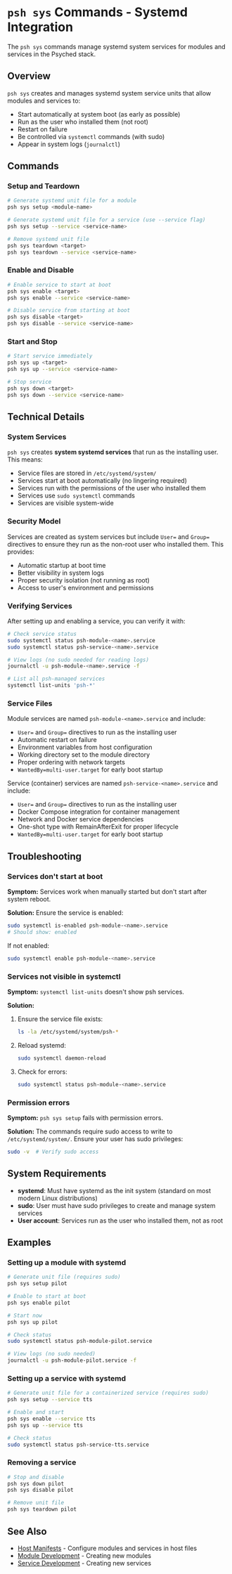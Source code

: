 # `psh sys` Commands - Systemd Integration

The `psh sys` commands manage systemd system services for modules and services in the Psyched stack.

## Overview

`psh sys` creates and manages systemd system service units that allow modules and services to:
- Start automatically at system boot (as early as possible)
- Run as the user who installed them (not root)
- Restart on failure
- Be controlled via `systemctl` commands (with sudo)
- Appear in system logs (`journalctl`)

## Commands

### Setup and Teardown

```bash
# Generate systemd unit file for a module
psh sys setup <module-name>

# Generate systemd unit file for a service (use --service flag)
psh sys setup --service <service-name>

# Remove systemd unit file
psh sys teardown <target>
psh sys teardown --service <service-name>
```

### Enable and Disable

```bash
# Enable service to start at boot
psh sys enable <target>
psh sys enable --service <service-name>

# Disable service from starting at boot
psh sys disable <target>
psh sys disable --service <service-name>
```

### Start and Stop

```bash
# Start service immediately
psh sys up <target>
psh sys up --service <service-name>

# Stop service
psh sys down <target>
psh sys down --service <service-name>
```

## Technical Details

### System Services

`psh sys` creates **system systemd services** that run as the installing user. This means:
- Service files are stored in `/etc/systemd/system/`
- Services start at boot automatically (no lingering required)
- Services run with the permissions of the user who installed them
- Services use `sudo systemctl` commands
- Services are visible system-wide

### Security Model

Services are created as system services but include `User=` and `Group=` directives to ensure they run as the non-root user who installed them. This provides:
- Automatic startup at boot time
- Better visibility in system logs
- Proper security isolation (not running as root)
- Access to user's environment and permissions

### Verifying Services

After setting up and enabling a service, you can verify it with:

```bash
# Check service status
sudo systemctl status psh-module-<name>.service
sudo systemctl status psh-service-<name>.service

# View logs (no sudo needed for reading logs)
journalctl -u psh-module-<name>.service -f

# List all psh-managed services
systemctl list-units 'psh-*'
```

### Service Files

Module services are named `psh-module-<name>.service` and include:
- `User=` and `Group=` directives to run as the installing user
- Automatic restart on failure
- Environment variables from host configuration
- Working directory set to the module directory
- Proper ordering with network targets
- `WantedBy=multi-user.target` for early boot startup

Service (container) services are named `psh-service-<name>.service` and include:
- `User=` and `Group=` directives to run as the installing user
- Docker Compose integration for container management
- Network and Docker service dependencies
- One-shot type with RemainAfterExit for proper lifecycle
- `WantedBy=multi-user.target` for early boot startup

## Troubleshooting

### Services don't start at boot

**Symptom:** Services work when manually started but don't start after system reboot.

**Solution:** Ensure the service is enabled:
```bash
sudo systemctl is-enabled psh-module-<name>.service
# Should show: enabled
```

If not enabled:
```bash
sudo systemctl enable psh-module-<name>.service
```

### Services not visible in systemctl

**Symptom:** `systemctl list-units` doesn't show psh services.

**Solution:** 
1. Ensure the service file exists:
   ```bash
   ls -la /etc/systemd/system/psh-*
   ```
2. Reload systemd:
   ```bash
   sudo systemctl daemon-reload
   ```
3. Check for errors:
   ```bash
   sudo systemctl status psh-module-<name>.service
   ```

### Permission errors

**Symptom:** `psh sys setup` fails with permission errors.

**Solution:** The commands require sudo access to write to `/etc/systemd/system/`. Ensure your user has sudo privileges:
```bash
sudo -v  # Verify sudo access
```

## System Requirements

- **systemd**: Must have systemd as the init system (standard on most modern Linux distributions)
- **sudo**: User must have sudo privileges to create and manage system services
- **User account**: Services run as the user who installed them, not as root

## Examples

### Setting up a module with systemd

```bash
# Generate unit file (requires sudo)
psh sys setup pilot

# Enable to start at boot
psh sys enable pilot

# Start now
psh sys up pilot

# Check status
sudo systemctl status psh-module-pilot.service

# View logs (no sudo needed)
journalctl -u psh-module-pilot.service -f
```

### Setting up a service with systemd

```bash
# Generate unit file for a containerized service (requires sudo)
psh sys setup --service tts

# Enable and start
psh sys enable --service tts
psh sys up --service tts

# Check status
sudo systemctl status psh-service-tts.service
```

### Removing a service

```bash
# Stop and disable
psh sys down pilot
psh sys disable pilot

# Remove unit file
psh sys teardown pilot
```

## See Also

- [Host Manifests](./host-manifests.md) - Configure modules and services in host files
- [Module Development](../modules/README.md) - Creating new modules
- [Service Development](../services/README.md) - Creating new services

